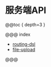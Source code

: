 # 服务端API

@@toc { depth=3 }

@@@ index

- [routing-dsl](routing-dsl/index.md)
- [file-upload](file-upload.md)

@@@
